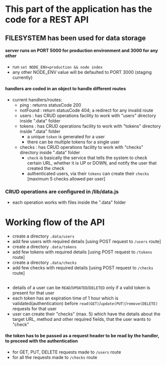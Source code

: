 # This part of the application has the code for a REST API

## FILESYSTEM has been used for data storage

#### server runs on PORT 5000 for production environment and 3000 for any other

* run `set NODE_ENV=production && node index`
* any other NODE_ENV value will be defaulted to PORT 3000 (staging currently)

#### handlers are coded in an object to handle different routes
- current handlers/routes:
	* ping : returns statusCode 200
	* notFound : return statusCode 404; a redirect for any invalid route
	* users : has CRUD operations facility to work with "users" directory inside ".data" folder
	* tokens : has CRUD operations facility to work with "tokens" directory inside ".data" folder
		- a unique `token` is generated for a user
		- there can be multiple tokens for a single user
	* checks : has CRUD operations facility to work with "checks" directory inside ".data" folder
		- `check` is basically the service that tells the system to check certain URL, whether it is UP or DOWN, and notify the user that created the check
		- authenticated users, via their `tokens` can create their `checks` [maximum 5 checks allowed per user]

### CRUD operations are configured in /lib/data.js
* each operation works with files inside the ".data" folder

# Working flow of the API
* create a directory `.data/users`
* add few users with required details [using POST request to `/users` route]
* create a directory `.data/tokens`
* add few tokens with required details [using POST request to `/tokens` route]
* create a directory `.data/checks`
* add few checks with required details [using POST request to `/checks` route]
## 
* details of a user can be `READ`/`UPDATED`/`DELETED` only if a valid token is present for that user
* each token has an expiration time of 1 hour which is validated(authentication) before `read(GET)`/`update(PUT)`/`remove(DELETE)` requests for that user
* user can create their "checks" (max. 5) which have the details about the target URL, method and other required fields, that the user wants to "check"
#### the token has to be passed as a request header to be read by the handler, to proceed with the authentication
- for GET, PUT, DELETE requests made to `/users` route
- for all the requests made to `/checks` route